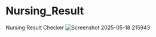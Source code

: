 # Nursing_Result
Nursing Result Checker
![Screenshot 2025-05-18 215943](https://github.com/user-attachments/assets/32668cd6-798d-423f-8276-653fa8262bb7)
